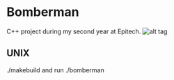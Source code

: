 Bomberman
=========
C++ project during my second year at Epitech.
![alt tag](https://github.com/bogardt/bomberman/tree/master/textures/presentation.png "presentation-game")

UNIX
----
./makebuild and run ./bomberman
